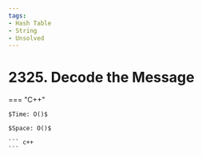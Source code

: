 ```yaml
---
tags:
- Hash Table
- String
- Unsolved
---
```



# 2325. Decode the Message

=== "C++"

    $Time: O()$

    $Space: O()$

    ``` c++
    ```